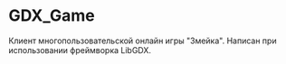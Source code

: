 # GDX_Game
Клиент многопользовательской онлайн игры "Змейка". Написан при использовании фреймворка LibGDX.
